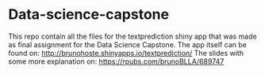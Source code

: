 # Data-science-capstone
This repo contain all the files for the textprediction shiny app that was made as final assignment for the Data Science Capstone.
The app itself can be found on: 
http://brunohoste.shinyapps.io/textprediction/
The slides with some more explanation on:
https://rpubs.com/brunoBLLA/689747
